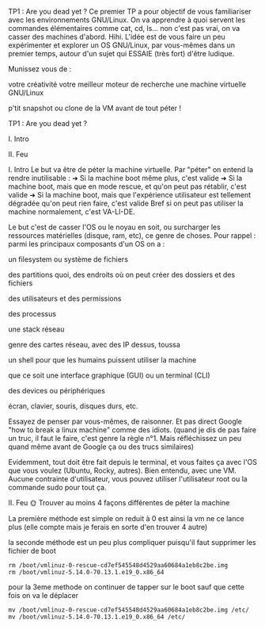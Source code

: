 TP1 : Are you dead yet ?
Ce premier TP a pour objectif de vous familiariser avec les environnements GNU/Linux.
On va apprendre à quoi servent les commandes élémentaires comme cat, cd, ls... non c'est pas vrai, on va casser des machines d'abord. Hihi.
L'idée est de vous faire un peu expérimenter et explorer un OS GNU/Linux, par vous-mêmes dans un premier temps, autour d'un sujet qui ESSAIE (très fort) d'être ludique.

Munissez vous de :

votre créativité
votre meilleur moteur de recherche
une machine virtuelle GNU/Linux

p'tit snapshot ou clone de la VM avant de tout péter !





TP1 : Are you dead yet ?

I. Intro

II. Feu




I. Intro
Le but va être de péter la machine virtuelle.
Par "péter" on entend la rendre inutilisable :
➜ Si la machine boot même plus, c'est valide
➜ Si la machine boot, mais que en mode rescue, et qu'on peut pas rétablir, c'est valide
➜ Si la machine boot, mais que l'expérience utilisateur est tellement dégradée qu'on peut rien faire, c'est valide
Bref si on peut pas utiliser la machine normalement, c'est VA-LI-DE.


Le but c'est de casser l'OS ou le noyau en soit, ou surcharger les ressources matérielles (disque, ram, etc), ce genre de choses.
Pour rappel : parmi les principaux composants d'un OS on a :

un filesystem ou système de fichiers

des partitions quoi, des endroits où on peut créer des dossiers et des fichiers


des utilisateurs et des permissions

des processus

une stack réseau

genre des cartes réseau, avec des IP dessus, toussa


un shell pour que les humains puissent utiliser la machine

que ce soit une interface graphique (GUI) ou un terminal (CLI)


des devices ou périphériques

écran, clavier, souris, disques durs, etc.




Essayez de penser par vous-mêmes, de raisonner. Et pas direct Google "how to break a linux machine" comme des idiots. (quand je dis de pas faire un truc, il faut le faire, c'est genre la règle n°1. Mais réfléchissez un peu quand même avant de Google ça ou des trucs similaires)

Evidemment, tout doit être fait depuis le terminal, et vous faites ça avec l'OS que vous voulez (Ubuntu, Rocky, autres). Bien entendu, avec une VM.
Aucune contrainte d'utilisateur, vous pouvez utiliser l'utilisateur root ou la commande sudo pour tout ça.

II. Feu
🌞 Trouver au moins 4 façons différentes de péter la machine
 
 La première méthode est simple on reduit à 0 est ainsi la vm ne ce lance plus (elle compte mais je ferais en sorte d'en trouver 4 autre)

 la seconde méthode est un peu plus compliquer puisqu'il faut supprimer les fichier de boot 
 ```
 rm /boot/vmlinuz-0-rescue-cd7ef545548d4529aa60684a1eb8c2be.img
 rm /boot/vmlinuz-5.14.0-70.13.1.e19_0.x86_64
 ```
 pour la 3eme methode on continuer de tapper sur le boot sauf que cette fois on va le déplacer
 ```
 mv /boot/vmlinuz-0-rescue-cd7ef545548d4529aa60684a1eb8c2be.img /etc/
 mv /boot/vmlinuz-5.14.0-70.13.1.e19_0.x86_64 /etc/
 ```
 


